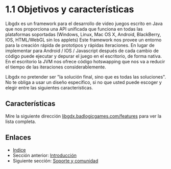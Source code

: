 # 1.1 Objetivos y características

Libgdx es un framework para el desarrollo de video juegos escrito en Java que nos proporciona una API unificada que funciona en todas las plataformas soportadas (Windows, Linux, Mac OS X, Android, BlackBerry, IOS, HTML/WebGL sin los applets)
Este framework nos provee un entorno para la creación rápida de prototipos y rápidas iteraciones. En lugar de implementar para Android / IOS / Javascript después de cada cambio de código puede ejecutar y depurar el juego en el escritorio, de forma nativa.
En el escritorio la JVM nos ofrece código hotswapping que nos va a reducir el tiempo de las iteraciones considerablemente. 

Libgdx no pretender ser "la solución final, sino que es todas las soluciones". No te obliga a usar un diseño específico, si no que usted puede escoger y elegir entre las siguientes características.

## Características

Mire la siguiente dirección [libgdx.badlogicgames.com/features](http://libgdx.badlogicgames.com/features.html) para ver la lista completa.

## Enlaces

- [Indice](preface.md)
- Sección anterior: [Introducción](01.0.md)
- Siguiente sección: [Soporte y comunidad](01.2.md)
